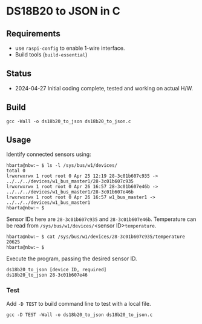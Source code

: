# DS18B20 to JSON in C

## Requirements

* use `raspi-config` to enable 1-wire interface.
* Build tools (`build-essential`)

## Status

* 2024-04-27 Initial coding complete, tested and working on actual H/W.

## Build

```text
gcc -Wall -o ds18b20_to_json ds18b20_to_json.c
```

## Usage

Identify connected sensors using:

```text
hbarta@nbw:~ $ ls -l /sys/bus/w1/devices/
total 0
lrwxrwxrwx 1 root root 0 Apr 25 12:19 28-3c01b607c935 -> ../../../devices/w1_bus_master1/28-3c01b607c935
lrwxrwxrwx 1 root root 0 Apr 26 16:57 28-3c01b607e46b -> ../../../devices/w1_bus_master1/28-3c01b607e46b
lrwxrwxrwx 1 root root 0 Apr 26 16:57 w1_bus_master1 -> ../../../devices/w1_bus_master1
hbarta@nbw:~ $ 
```

Sensor IDs here are `28-3c01b607c935` and `28-3c01b607e46b`. Temperature can be read from `/sys/bus/w1/devices/`\<sensor ID>`temperature`.

```text
hbarta@nbw:~ $ cat /sys/bus/w1/devices/28-3c01b607c935/temperature
20625
hbarta@nbw:~ $ 
```

Execute the program, passing the desired sensor ID.

```text
ds18b20_to_json [device ID, required]
ds18b20_to_json 28-3c01b607e46
```

### Test

Add `-D TEST` to build command line to test with a local file.

```text
gcc -D TEST -Wall -o ds18b20_to_json ds18b20_to_json.c
```
